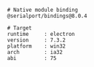     # Native module binding
    @serialport/bindings@8.0.4
    
    # Target
    runtime     : electron 
    version     : 7.3.2
    platform    : win32
    arch        : ia32
    abi         : 75
